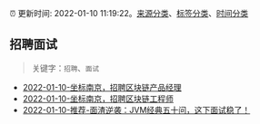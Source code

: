 :alarm_clock: 更新时间: 2022-01-10 11:19:22。[来源分类](../README.md)、[标签分类](../TAGS.md)、[时间分类](../TIMELINE.md)

## 招聘面试


> 关键字：`招聘`、`面试`



- [2022-01-10-坐标南京，招聘区块链产品经理](https://www.v2ex.com/t/827374) 
- [2022-01-10-坐标南京，招聘区块链工程师](https://www.v2ex.com/t/827360) 
- [2022-01-10-推荐-面渣逆袭：JVM经典五十问，这下面试稳了！](https://toutiao.io/k/wideaab) 